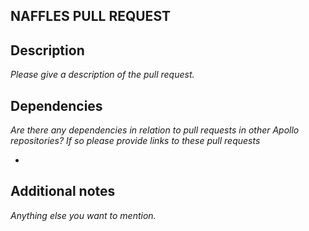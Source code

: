 ## NAFFLES PULL REQUEST

## Description
_Please give a description of the pull request._

## Dependencies
_Are there any dependencies in relation to pull requests in other Apollo repositories? If so please provide links to these pull requests_

*

## Additional notes
_Anything else you want to mention._
